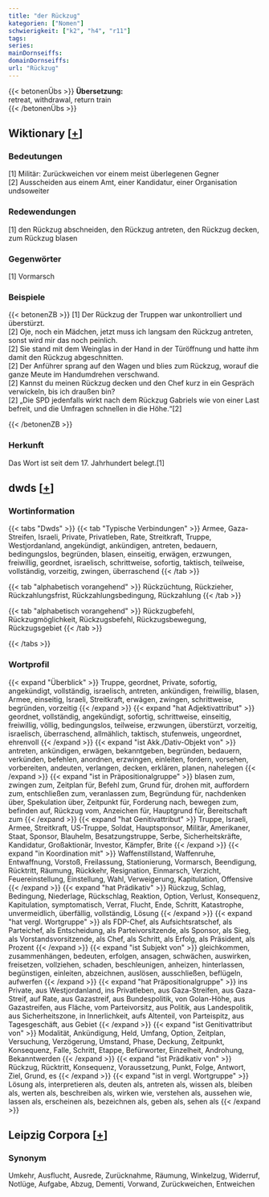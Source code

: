 ```yaml
---
title: "der Rückzug"
kategorien: ["Nomen"]
schwierigkeit: ["k2", "h4", "r11"]
tags:
series:
mainDornseiffs:
domainDornseiffs:
url: "Rückzug"
---
```


{{< betonenÜbs >}}
**Übersetzung:**  
retreat, withdrawal, return train  
{{< /betonenÜbs >}}

## Wiktionary [[+](https://de.wiktionary.org/wiki/Rückzug)]

### Bedeutungen
[1] Militär: Zurückweichen vor einem meist überlegenen Gegner  
[2] Ausscheiden aus einem Amt, einer Kandidatur, einer Organisation undsoweiter  

### Redewendungen
[1] den Rückzug abschneiden, den Rückzug antreten, den Rückzug decken, zum Rückzug blasen  

### Gegenwörter
[1] Vormarsch  

### Beispiele
{{< betonenZB >}}
[1] Der Rückzug der Truppen war unkontrolliert und überstürzt.  
[2] Oje, noch ein Mädchen, jetzt muss ich langsam den Rückzug antreten, sonst wird mir das noch peinlich.  
[2] Sie stand mit dem Weinglas in der Hand in der Türöffnung und hatte ihm damit den Rückzug abgeschnitten.  
[2] Der Anführer sprang auf den Wagen und blies zum Rückzug, worauf die ganze Meute im Handumdrehen verschwand.  
[2] Kannst du meinen Rückzug decken und den Chef kurz in ein Gespräch verwickeln, bis ich draußen bin?  
[2] „Die SPD jedenfalls wirkt nach dem Rückzug Gabriels wie von einer Last befreit, und die Umfragen schnellen in die Höhe.“[2]  

{{< /betonenZB >}}
### Herkunft
Das Wort ist seit dem 17. Jahrhundert belegt.[1]  



## dwds [[+](https://www.dwds.de/wb/Rückzug)]

### Wortinformation
{{< tabs "Dwds" >}}
{{< tab "Typische Verbindungen" >}}
Armee, Gaza-Streifen, Israeli, Private, Privatleben, Rate, Streitkraft, Truppe, Westjordanland, angekündigt, ankündigen, antreten, bedauern, bedingungslos, begründen, blasen, einseitig, erwägen, erzwungen, freiwillig, geordnet, israelisch, schrittweise, sofortig, taktisch, teilweise, vollständig, vorzeitig, zwingen, überraschend
{{< /tab >}}

{{< tab "alphabetisch vorangehend" >}}
Rückzüchtung, Rückzieher, Rückzahlungsfrist, Rückzahlungsbedingung, Rückzahlung
{{< /tab >}}

{{< tab "alphabetisch vorangehend" >}}
Rückzugbefehl, Rückzugmöglichkeit, Rückzugsbefehl, Rückzugsbewegung, Rückzugsgebiet
{{< /tab >}}

{{< /tabs >}}

### Wortprofil
{{< expand "Überblick" >}} Truppe, geordnet, Private, sofortig, angekündigt, vollständig, israelisch, antreten, ankündigen, freiwillig, blasen, Armee, einseitig, Israeli, Streitkraft, erwägen, zwingen, schrittweise, begründen, vorzeitig {{< /expand >}}
{{< expand "hat Adjektivattribut" >}} geordnet, vollständig, angekündigt, sofortig, schrittweise, einseitig, freiwillig, völlig, bedingungslos, teilweise, erzwungen, überstürzt, vorzeitig, israelisch, überraschend, allmählich, taktisch, stufenweis, ungeordnet, ehrenvoll {{< /expand >}}
{{< expand "ist Akk./Dativ-Objekt von" >}} antreten, ankündigen, erwägen, bekanntgeben, begründen, bedauern, verkünden, befehlen, anordnen, erzwingen, einleiten, fordern, vorsehen, vorbereiten, andeuten, verlangen, decken, erklären, planen, nahelegen {{< /expand >}}
{{< expand "ist in Präpositionalgruppe" >}} blasen zum, zwingen zum, Zeitplan für, Befehl zum, Grund für, drohen mit, auffordern zum, entschließen zum, veranlassen zum, Begründung für, nachdenken über, Spekulation über, Zeitpunkt für, Forderung nach, bewegen zum, befinden auf, Rückzug vom, Anzeichen für, Hauptgrund für, Bereitschaft zum {{< /expand >}}
{{< expand "hat Genitivattribut" >}} Truppe, Israeli, Armee, Streitkraft, US-Truppe, Soldat, Hauptsponsor, Militär, Amerikaner, Staat, Sponsor, Blauhelm, Besatzungstruppe, Serbe, Sicherheitskräfte, Kandidatur, Großaktionär, Investor, Kämpfer, Brite {{< /expand >}}
{{< expand "in Koordination mit" >}} Waffenstillstand, Waffenruhe, Entwaffnung, Vorstoß, Freilassung, Stationierung, Vormarsch, Beendigung, Rücktritt, Räumung, Rückkehr, Resignation, Einmarsch, Verzicht, Feuereinstellung, Einstellung, Wahl, Verweigerung, Kapitulation, Offensive {{< /expand >}}
{{< expand "hat Prädikativ" >}} Rückzug, Schlag, Bedingung, Niederlage, Rückschlag, Reaktion, Option, Verlust, Konsequenz, Kapitulation, symptomatisch, Verrat, Flucht, Ende, Schritt, Katastrophe, unvermeidlich, überfällig, vollständig, Lösung {{< /expand >}}
{{< expand "hat vergl. Wortgruppe" >}} als FDP-Chef, als Aufsichtsratschef, als Parteichef, als Entscheidung, als Parteivorsitzende, als Sponsor, als Sieg, als Vorstandsvorsitzende, als Chef, als Schritt, als Erfolg, als Präsident, als Prozent {{< /expand >}}
{{< expand "ist Subjekt von" >}} gleichkommen, zusammenhängen, bedeuten, erfolgen, ansagen, schwächen, auswirken, freisetzen, vollziehen, schaden, beschleunigen, anheizen, hinterlassen, begünstigen, einleiten, abzeichnen, auslösen, ausschließen, beflügeln, aufwerfen {{< /expand >}}
{{< expand "hat Präpositionalgruppe" >}} ins Private, aus Westjordanland, ins Privatleben, aus Gaza-Streifen, aus Gaza-Streif, auf Rate, aus Gazastreif, aus Bundespolitik, von Golan-Höhe, aus Gazastreifen, aus Fläche, vom Parteivorsitz, aus Politik, aus Landespolitik, aus Sicherheitszone, in Innerlichkeit, aufs Altenteil, von Parteispitz, aus Tagesgeschäft, aus Gebiet {{< /expand >}}
{{< expand "ist Genitivattribut von" >}} Modalität, Ankündigung, Held, Umfang, Option, Zeitplan, Versuchung, Verzögerung, Umstand, Phase, Deckung, Zeitpunkt, Konsequenz, Falle, Schritt, Etappe, Befürworter, Einzelheit, Androhung, Bekanntwerden {{< /expand >}}
{{< expand "ist Prädikativ von" >}} Rückzug, Rücktritt, Konsequenz, Voraussetzung, Punkt, Folge, Antwort, Ziel, Grund, es {{< /expand >}}
{{< expand "ist in vergl. Wortgruppe" >}} Lösung als, interpretieren als, deuten als, antreten als, wissen als, bleiben als, werten als, beschreiben als, wirken wie, verstehen als, aussehen wie, lassen als, erscheinen als, bezeichnen als, geben als, sehen als {{< /expand >}}

## Leipzig Corpora [[+](https://corpora.uni-leipzig.de/en/res?word=Rückzug&corpusId=deu_newscrawl-public_2018)]


### Synonym
Umkehr, Ausflucht, Ausrede, Zurücknahme, Räumung, Winkelzug, Widerruf, Notlüge, Aufgabe, Abzug, Dementi, Vorwand, Zurückweichen, Entweichen

